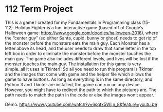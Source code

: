 # 112 Term Project
This is a game I created for my Fundamentals in Programming class (15-112). 
Holiday Fighter is a fun, interactive game (based off of Google’s Halloween game: https://www.google.com/doodles/halloween-2016), where the “center guy” (so either Santa, cupid, bunny or ghost) needs to get rid of the monster before the monsters eats the main guy. Each Monster has a letter above its head, and the user needs to draw that same letter in the top left box in order to eliminate the monster before the monster touches the main guy. The game also includes different levels, and lives will be lost if the monster touches the main guy. The installation for this game is very simple..all it uses is Tkinter!! So all you need to run this program is Tkinter and the images that come with game and the helper file which allows the game to have buttons. As long as everything is in the same directory, and Python 3 and Tkinter are installed, the game can run on any device. However, you might have to redirect the path to which the pictures are. The path needs to match the path in the code or else the images won’t appear. 

Demo: https://www.youtube.com/watch?v=6sqtx5WLn_8&feature=youtu.be
